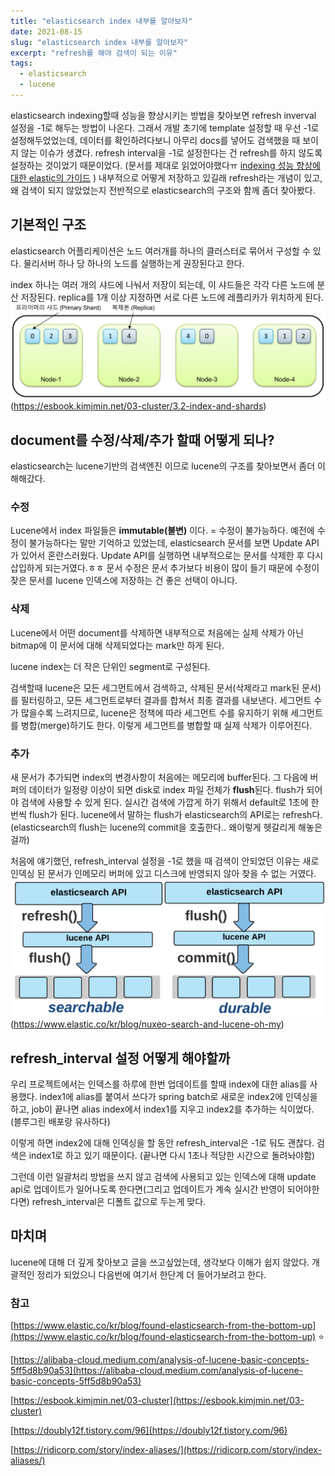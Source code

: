 ```yaml
---
title: "elasticsearch index 내부를 알아보자"
date: 2021-08-15
slug: "elasticsearch index 내부를 알아보자"
excerpt: "refresh를 해야 검색이 되는 이유"
tags:
  - elasticsearch
  - lucene
---
```

elasticsearch indexing할때 성능을 향상시키는 방법을 찾아보면 refresh inverval 설정을 -1로 해두는 방법이 나온다. 그래서 개발 초기에 template 설정할 때 우선 -1로 설정해두었었는데, 데이터를 확인하려다보니 아무리 docs를 넣어도 검색했을 때 보이지 않는 이슈가 생겼다. refresh interval을 -1로 설정한다는 건 refresh를 하지 않도록 설정하는 것이었기 때문이었다. (문서를 제대로 읽었어야했다ㅠ [indexing 성능 향상에 대한 elastic의 가이드]([https://www.elastic.co/guide/en/elasticsearch/reference/current/tune-for-indexing-speed.html](https://www.elastic.co/guide/en/elasticsearch/reference/current/tune-for-indexing-speed.html)) ) 내부적으로 어떻게 저장하고 있길래 refresh라는 개념이 있고, 왜 검색이 되지 않았었는지 전반적으로 elasticsearch의 구조와 함께 좀더 찾아봤다.

## 기본적인 구조

elasticsearch 어플리케이션은 노드 여러개를 하나의 클러스터로 묶어서 구성할 수 있다. 물리서버 하나 당 하나의 노드를 실행하는게 권장된다고 한다. 

index 하나는 여러 개의 샤드에 나눠서 저장이 되는데, 이 샤드들은 각각 다른 노드에 분산 저장된다. replica를 1개 이상 지정하면 서로 다른 노드에 레플리카가 위치하게 된다.
![node_and_shard.png](node_and_shard.png)
(https://esbook.kimjmin.net/03-cluster/3.2-index-and-shards)

## document를 수정/삭제/추가 할때 어떻게 되나?

elasticsearch는 lucene기반의 검색엔진 이므로 lucene의 구조를 찾아보면서 좀더 이해해갔다.

### 수정

Lucene에서 index 파일들은 **immutable(불변)** 이다. = 수정이 불가능하다. 예전에 수정이 불가능하다는 말만 기억하고 있었는데, elasticsearch 문서를 보면 Update API가 있어서 혼란스러웠다. Update API를 실행하면 내부적으로는 문서를 삭제한 후 다시 삽입하게 되는거였다.ㅎㅎ  문서 수정은 문서 추가보다 비용이 많이 들기 때문에 수정이 잦은 문서를 lucene 인덱스에 저장하는 건 좋은 선택이 아니다.

### 삭제

Lucene에서 어떤 document를 삭제하면 내부적으로 처음에는 실제 삭제가 아닌 bitmap에 이 문서에 대해 삭제되었다는 mark만 하게 된다. 

lucene index는 더 작은 단위인 segment로 구성된다. 

검색할때 lucene은 모든 세그먼트에서 검색하고, 삭제된 문서(삭제라고 mark된 문서)를 필터링하고, 모든 세그먼트로부터 결과를 합쳐서 최종 결과를 내보낸다. 세그먼트 수가 많을수록 느려지므로, lucene은 정책에 따라 세그먼트 수를 유지하기 위해 세그먼트를 병합(merge)하기도 한다. 이렇게 세그먼트를 병합할 때 실제 삭제가 이루어진다.

### 추가

새 문서가 추가되면 index의 변경사항이 처음에는 메모리에 buffer된다. 그 다음에 버퍼의 데이터가 일정량 이상이 되면 disk로 index 파일 전체가 **flush**된다. flush가 되어야 검색에 사용할 수 있게 된다. 실시간 검색에 가깝게 하기 위해서 default로 1초에 한번씩 flush가 된다.  lucene에서 말하는 flush가 elasticsearch의 API로는 refresh다. (elasticsearch의 flush는 lucene의 commit을 호출한다.. 왜이렇게 헷갈리게 해놓은걸까) 

처음에 얘기했던,  refresh_interval 설정을 -1로 했을 때 검색이 안되었던 이유는 새로 인덱싱 된 문서가 인메모리 버퍼에 있고 디스크에 반영되지 않아 찾을 수 없는 거였다.
![refresh.png](refresh.png)
(https://www.elastic.co/kr/blog/nuxeo-search-and-lucene-oh-my)

## refresh_interval 설정 어떻게 해야할까

우리 프로젝트에서는 인덱스를 하루에 한번 업데이트를 할때 index에 대한 alias를 사용했다. index1에 alias를 붙여서 쓰다가 spring batch로 새로운 index2에 인덱싱을 하고, job이 끝나면 alias index에서 index1를 지우고 index2를 추가하는 식이었다. (블루그린 배포랑 유사하다)

이렇게 하면 index2에 대해 인덱싱을 할 동안 refresh_interval은 -1로 둬도 괜찮다. 검색은 index1로 하고 있기 때문이다. (끝나면 다시 1초나 적당한 시간으로 돌려놔야함) 

그런데 이런 일괄처리 방법을 쓰지 않고 검색에 사용되고 있는 인덱스에 대해 update api로 업데이트가 일어나도록 한다면(그리고 업데이트가 계속 실시간 반영이 되어야한다면) refresh_interval은 디폴트 값으로 두는게 맞다. 

## 마치며

lucene에 대해 더 깊게 찾아보고 글을 쓰고싶었는데, 생각보다 이해가 쉽지 않았다. 개괄적인 정리가 되었으니 다음번에 여기서 한단계 더 들어가보려고 한다.

### 참고

[https://www.elastic.co/kr/blog/found-elasticsearch-from-the-bottom-up](https://www.elastic.co/kr/blog/found-elasticsearch-from-the-bottom-up) ⭐

[https://alibaba-cloud.medium.com/analysis-of-lucene-basic-concepts-5ff5d8b90a53](https://alibaba-cloud.medium.com/analysis-of-lucene-basic-concepts-5ff5d8b90a53) 

[https://esbook.kimjmin.net/03-cluster](https://esbook.kimjmin.net/03-cluster) 

[https://doubly12f.tistory.com/96](https://doubly12f.tistory.com/96) 

[https://ridicorp.com/story/index-aliases/](https://ridicorp.com/story/index-aliases/)